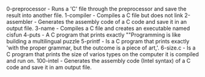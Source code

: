 0-preprocessor - Runs a 'C' file through the preprocessor and save the result into another file.
1-compiler - Compiles a C file but does not link
2-assembler - Generates the assembly code of a C code and save it in an output file.
3-name - Compiles a C file and creates an executable named cisfun
4-puts - A C program that prints exactly "\"Programming is like building a multilingual puzzle
5-printf - Is a C program that prints exactly 'with the proper grammar, but the outcome is a piece of art,'.
6-size.c - Is a C program that prints the size of varios types on the computer it is compiled and run on.
100-intel - Generates the assembly code (Intel syntax) of a C code and save it in am output file.
